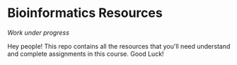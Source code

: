 # Bioinformatics Resources
*Work under progress*

Hey people! This repo contains all the resources that you'll need understand and complete assignments in this course. Good Luck!
